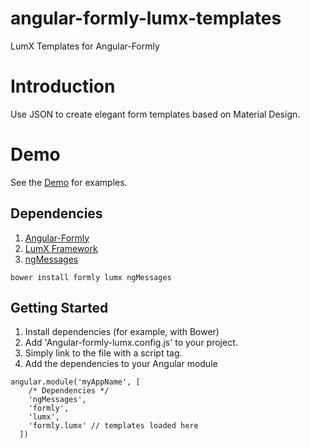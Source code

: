 angular-formly-lumx-templates
=============================

LumX Templates for Angular-Formly

# Introduction

Use JSON to create elegant form templates based on Material Design. 

# Demo

See the [Demo](https://formly-lumx.herokuapp.com/ "Angular-Formly-Lumx Demo") for examples.

## Dependencies

1. [Angular-Formly](https://github.com/formly-js/angular-formly "Angular-Formly") 
2. [LumX Framework](http://ui.lumapps.com/ "LumX Framework") 
3. [ngMessages](https://docs.angularjs.org/api/ngMessages/directive/ngMessages "ngMessages Docs") 

<pre><code>bower install formly lumx ngMessages</code></pre>

## Getting Started

1. Install dependencies (for example, with Bower)
2. Add 'Angular-formly-lumx.config.js' to your project.
2. Simply link to the file with a script tag.
3. Add the dependencies to your Angular module

<pre><code>angular.module('myAppName', [
    /* Dependencies */
    'ngMessages',
    'formly',
    'lumx',
    'formly.lumx' // templates loaded here
  ])</code></pre>
